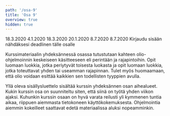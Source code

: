 ```yaml
---
path: '/osa-9'
title: 'Osa 9'
overview: true
hidden: true
---
```


<only-for-course-variant variant="dl">
  <deadline>18.3.2020</deadline>
</only-for-course-variant>

<only-for-course-variant variant="nodl">
  <deadline>4.1.2020</deadline>
</only-for-course-variant>

<only-for-course-variant variant="ohja-dl">
  <deadline>18.3.2020</deadline>
</only-for-course-variant>

<only-for-course-variant variant="ohja-nodl">
  <deadline>20.1.2020</deadline>
</only-for-course-variant>

<only-for-course-variant variant="kesa-dl">
  <deadline>8.7.2020</deadline>
</only-for-course-variant>

<only-for-course-variant variant="kesa-ohja-dl">
  <deadline>8.7.2020</deadline>
</only-for-course-variant>

<only-for-not-logged-in>
  <deadline>Kirjaudu sisään nähdäksesi deadlinen tälle osalle</deadline>
</only-for-not-logged-in>

Kurssimateriaalin yhdeksännessä osassa tutustutaan kahteen olio-ohjelmoinnin keskeiseen käsitteeseen eli perintään ja rajapintoihin. Opit luomaan luokkia, jotka periytyvät toisesta luokasta ja opit luomaan luokkia, jotka toteuttavat yhden tai useamman rajapinnan. Tulet myös huomaamaan, että olio voidaan esittää kaikkien sen todellisten tyyppien avulla.

<please-login></please-login>

<pages-in-this-section></pages-in-this-section>

Yllä oleva sisällysluettelo sisältää kurssin yhdeksännen osan aihealueet. Kukin kurssin osa on suunniteltu siten, että siinä on työtä yhden viikon ajaksi. Kuhunkin kurssin osaan on hyvä varata reilusti yli kymmenen tuntia aikaa, riippuen aiemmasta tietokoneen käyttökokemuksesta. Ohjelmointia aiemmin kokeilleet saattavat edetä materiaalissa aluksi nopeamminkin.

<exercises-in-this-section></exercises-in-this-section>
